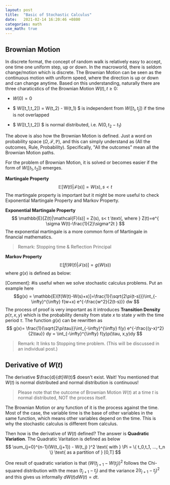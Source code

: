 ```yaml
---
layout: post
title:  "Basic of Stochastic Calculus"
date:   2021-02-14 16:20:46 +0800
categories: math
use_math: true
---
```

## Brownian Motion

In discrete format, the concept of random walk is relatively easy to accept, one time one uniform step, up or down. In the macroworld, there is seldom change/motion which is discrete. The Brownian Motion can be seen as the continuous motion with uniform speed, where the direction is up or down and can change anytime. Based on this understanding, naturally there are three charaticstics of the Brownian Motion $W(t), t\geq 0$:

* $W(0) = 0$

* $ W([t_1,t_2]) = W(t_2) - W(t_1) $ is independent from $W([t_i,t_j])$ if the time is not overlapped

* $ W([t_1,t_2]) $ is normal distributed, i.e. $N(0,t_2-t_1)$

The above is also how the Brownian Motion is defined. Just a word on probability space $(\Omega, \mathcal{F}, \mathbb{P})$, and this can simply understand as (All the outcomes, Rule, Probability). Specifically, "All the outcomes" mean all the Brownian Motion paths.

For the problem of Brownian Motion, it is solved or becomes easier if the form of $W([t_1,t_2])$ emerges.

**Martingale Property**
$$
\mathbb{E}[W(t)|\mathcal{F}(s)] = W(s), s< t 
$$
The martingale property is important but it might be more useful to check Exponential Martingale Property and Markov Property. 

**Exponential Martingale Property** 
$$
\mathbb{E}[Z(t)|\mathcal{F}(s)] = Z(s), s< t \text{, where } Z(t)=e^{ \sigma W(t)-\frac{1}{2}\sigma^2t }
$$ 
The exponential martingale is a more common form of Martingale in financial mathematics.

> Remark: Stopping time & Reflection Principal

**Markov Property** 
$$
\mathbb{E}[f(W(t)|\mathcal{F}(s)]=g(W(s))
$$
where $g(x)$ is defined as below:

[Comment]: #is useful when we solve stochastic calculus problems. Put an example here
$$g(x) = \mathbb{E}[f(W(t)-W(s)+x)]=\frac{1}{\sqrt{2\pi(t-s)}}\int_{-\infty}^{\infty} f(w+x) e^{-\frac{w^2}{2(t-s)}} dw
$$
The process of proof is very important as it introduces **Transition Density** $p(\tau, x,y)$ which is the probability density from state $x$ to state $y$ with the time period $\tau$. The function $g(x)$ can be rewritten as 
$$
g(x)= \frac{1}{\sqrt{2\pi\tau}}\int_{-\infty}^{\infty} f(y) e^{-\frac{(y-x)^2}{2\tau}} dy = \int_{-\infty}^{\infty} f(y)p(\tau, x,y)dy
$$


> Remark: It links to Stopping time problem. (This will be discussed in an individual post.)

## Derivative of $W(t)$

The derivative $\frac{d}{dt}W(t)$ doesn't exist. Wait! You mentioned that $W(t)$ is normal distributed and normal distribution is continuous! 

> Please note that the outcome of Brownian Motion $W(t)$ at a time $t$ is normal distributed, NOT the process itself.

The Brownian Motion or any function of it is the process against the time. Most of the case, the variable time is the base of other variables in the same function, which means other variables depend on the time. This is why the stochastic calculus is different from calculus.

Then how is the derivative of $W(t)$ defined? The answer is **Quadratic Variation**. The Quadratic Varitation is defined as below
$$
\sum_{j=0}^{n-1}(W(t_{j+1}) - W(t_j) )^2 \text{ with } \Pi = \{ t_0,t_1, ..., t_n \} \text{ as a partition of } [0,T]
$$

One result of quadratic variation is that $(W(t_{j+1}-W(t_j))^2$ follows the Chi-squared distribution with the mean $(t_{j+1}-t_j)$ and the variance $2(t_{j+1}-t_j)^2$ and this gives us informally $dW(t)dW(t) = dt$.






